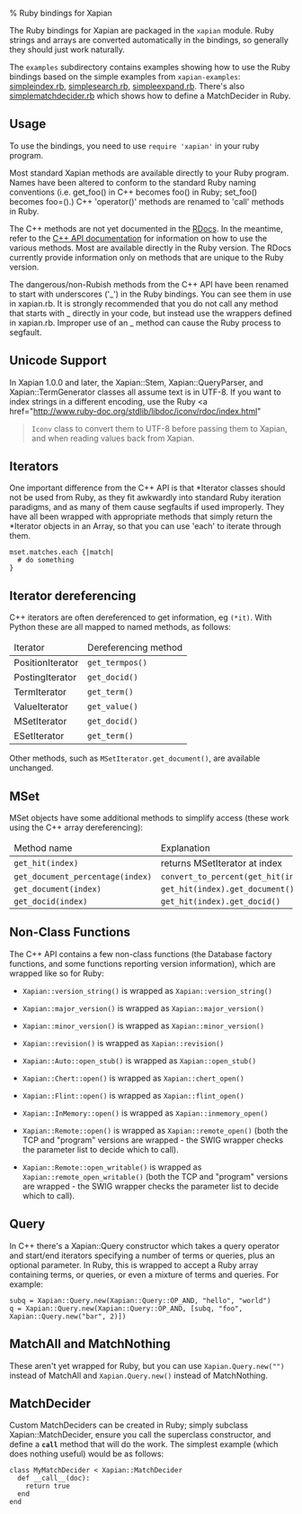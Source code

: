 % Ruby bindings for Xapian

The Ruby bindings for Xapian are packaged in the <code>xapian</code> module.
Ruby strings and arrays are converted automatically in the bindings, so
generally they should just work naturally.



The <code>examples</code> subdirectory contains examples showing how to use the
Ruby bindings based on the simple examples from <code>xapian-examples</code>:
<a href="examples/simpleindex.rb">simpleindex.rb</a>,
<a href="examples/simplesearch.rb">simplesearch.rb</a>,
<a href="examples/simpleexpand.rb">simpleexpand.rb</a>.
There's also 
<a href="examples/simplematchdecider.rb">simplematchdecider.rb</a>
which shows how to define a MatchDecider in Ruby.


## Usage

To use the bindings, you need to use <code>require 'xapian'</code>
in your ruby program. 


Most standard Xapian methods are available directly
to your Ruby program. Names have been altered to conform to the
standard Ruby naming conventions (i.e. get_foo() in C++ becomes foo()
in Ruby; set_foo() becomes foo=().)  C++ 'operator()' methods are
renamed to 'call' methods in Ruby.



The C++ methods are not yet documented in the <a href="rdocs/">RDocs</a>.
In the meantime, refer to the 
<a href="http://www.xapian.org/docs/apidoc/html/annotated.html">C++ API
documentation</a> for information on how to use the various methods. Most are
available directly in the Ruby version. The RDocs currently provide information
only on methods that are unique to the Ruby version.



The dangerous/non-Rubish methods from the C++ API have been renamed to
start with underscores ('\_') in the Ruby bindings. You can see them in
use in xapian.rb. It is strongly recommended that you do not call any
method that starts with _ directly in your code, but instead use the
wrappers defined in xapian.rb. Improper use of an _ method can cause
the Ruby process to segfault.


## Unicode Support


In Xapian 1.0.0 and later, the Xapian::Stem, Xapian::QueryParser, and
Xapian::TermGenerator classes all assume text is in UTF-8.  If you want
to index strings in a different encoding, use the Ruby
<a href="http://www.ruby-doc.org/stdlib/libdoc/iconv/rdoc/index.html"
><code>Iconv</code> class</a>
to convert them to UTF-8 before passing them to Xapian, and
when reading values back from Xapian.


<!--
## Exceptions


   Exceptions are thrown as SWIG exceptions instead of Xapian
   exceptions. This isn't done well at the moment; in future we will
   throw wrapped Xapian exceptions. For now, it's probably easier to
   catch all exceptions and try to take appropriate action based on
   their associated string.

-->

## Iterators


One important difference from the C++ API is that \*Iterator
classes should not be used from Ruby, as they fit awkwardly into
standard Ruby iteration paradigms, and as many of them cause segfaults
if used improperly. They have all been wrapped with appropriate
methods that simply return the \*Iterator objects in an Array, so that
you can use 'each' to iterate through them.


    mset.matches.each {|match|
      # do something
    }

## Iterator dereferencing


   C++ iterators are often dereferenced to get information, eg
   <code>(*it)</code>. With Python these are all mapped to named methods, as
   follows:


<table title="Iterator deferencing methods">
<thead><td>Iterator</td><td>Dereferencing method</td></thead>
<tr><td>PositionIterator</td>	<td><code>get_termpos()</code></td></tr>
<tr><td>PostingIterator</td>	<td><code>get_docid()</code></td></tr>
<tr><td>TermIterator</td>	<td><code>get_term()</code></td></tr>
<tr><td>ValueIterator</td>	<td><code>get_value()</code></td></tr>
<tr><td>MSetIterator</td>	<td><code>get_docid()</code></td></tr>
<tr><td>ESetIterator</td>	<td><code>get_term()</code></td></tr>
</table>


   Other methods, such as <code>MSetIterator.get_document()</code>, are
   available unchanged.


## MSet


   MSet objects have some additional methods to simplify access (these
   work using the C++ array dereferencing):


<table title="MSet additional methods">
<thead><td>Method name</td><td>Explanation</td></thead>
<tr><td><code>get_hit(index)</code></td><td>returns MSetIterator at index</td></tr>
<tr><td><code>get_document_percentage(index)</code></td><td><code>convert_to_percent(get_hit(index))</code></td></tr>
<tr><td><code>get_document(index)</code></td><td><code>get_hit(index).get_document()</code></td></tr>
<tr><td><code>get_docid(index)</code></td><td><code>get_hit(index).get_docid()</code></td></tr>
</table>

## Non-Class Functions

The C++ API contains a few non-class functions (the Database factory
functions, and some functions reporting version information), which are
wrapped like so for Ruby:

* <code>Xapian::version_string()</code> is wrapped as <code>Xapian::version_string()</code>
* <code>Xapian::major_version()</code> is wrapped as <code>Xapian::major_version()</code>
* <code>Xapian::minor_version()</code> is wrapped as <code>Xapian::minor_version()</code>
* <code>Xapian::revision()</code> is wrapped as <code>Xapian::revision()</code>

* <code>Xapian::Auto::open_stub()</code> is wrapped as <code>Xapian::open_stub()</code>
* <code>Xapian::Chert::open()</code> is wrapped as <code>Xapian::chert_open()</code>
* <code>Xapian::Flint::open()</code> is wrapped as <code>Xapian::flint_open()</code>
* <code>Xapian::InMemory::open()</code> is wrapped as <code>Xapian::inmemory_open()</code>
* <code>Xapian::Remote::open()</code> is wrapped as <code>Xapian::remote_open()</code> (both the TCP and "program" versions are wrapped - the SWIG wrapper checks the parameter list to decide which to call).
* <code>Xapian::Remote::open_writable()</code> is wrapped as <code>Xapian::remote_open_writable()</code> (both the TCP and "program" versions are wrapped - the SWIG wrapper checks the parameter list to decide which to call).

## Query


   In C++ there's a Xapian::Query constructor which takes a query operator and
   start/end iterators specifying a number of terms or queries, plus an optional
   parameter.  In Ruby, this is wrapped to accept a Ruby array containing
   terms, or queries, or even a mixture of terms and queries.  For example:


    subq = Xapian::Query.new(Xapian::Query::OP_AND, "hello", "world")
    q = Xapian::Query.new(Xapian::Query::OP_AND, [subq, "foo", Xapian::Query.new("bar", 2)])

## MatchAll and MatchNothing

These aren't yet wrapped for Ruby, but you can use `Xapian.Query.new("")`
instead of MatchAll and `Xapian.Query.new()` instead of MatchNothing.

## MatchDecider


Custom MatchDeciders can be created in Ruby; simply subclass
Xapian::MatchDecider, ensure you call the superclass constructor, and define a
<code>__call__</code> method that will do the work. The simplest example (which does nothing
useful) would be as follows:

    class MyMatchDecider < Xapian::MatchDecider
      def __call__(doc):
        return true
      end
    end
